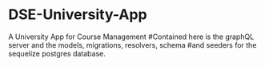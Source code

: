 # DSE-University-App
A University App for Course Management
#Contained here is the graphQL server and the models, migrations, resolvers, schema 
#and seeders for the sequelize postgres database.
